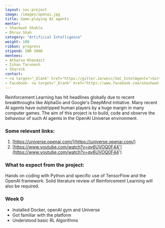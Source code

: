 ```yaml
---
layout: soc-project
image: /images/openai.jpg
title: Game-playing AI agents
mentor: 
- Shashwat Shukla
- Dhruv Shah
category: "Artificial Intelligence"
weight: 100
ribbon: progress
stipend: INR 3000
mentees:
- Atharva Khandait
- Ishan Tarunesh
- Sharvik
contact:
- <a target="_blank" href="https://gitter.im/wncc/SoC_IntelAgents">Gitter</a>
- Facebook- <a target="_blank" href="https://www.facebook.com/shashwat.shukla.5203">Shashwat Shukla</a>, <a target="_blank" href="https://www.facebook.com/dhruv.ilesh">Dhruv Shah</a>
---
```


Reinforcement Learning has hit headlines globally due to recent breakthroughs like AlphaGo and Google's DeepMind initiative. Many recent AI agents have outstripped human players by a huge margin in many computer games.
The aim of this project is to build, code and observe the behaviour of such AI agents in the OpenAI Universe environment. 

<!--break-->

### Some relevant links:
1. [https://universe.openai.com/](https://universe.openai.com/)
2. [https://www.youtube.com/watch?v=qv6UVOQ0F44'](https://www.youtube.com/watch?v=qv6UVOQ0F44')

### What to expect from the project: 
Hands on coding with Python and specific use of TensorFlow and the OpenAI framework.
Solid literature review of Reinforcement Learning will also be required. 

### Week 0
* Installed Docker, openAI gym and Universe
* Got familiar with the platform
* Understood basic RL Algorithms

